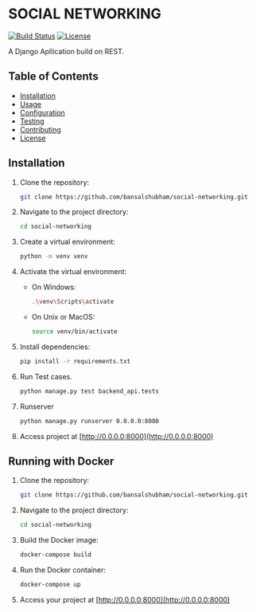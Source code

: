# SOCIAL NETWORKING

[![Build Status](https://travis-ci.org/your-username/your-project.svg?branch=master)](https://travis-ci.org/your-username/your-project)
[![License](https://img.shields.io/badge/license-MIT-blue.svg)](LICENSE)

A Django Apllication build on REST.

## Table of Contents

- [Installation](#installation)
- [Usage](#usage)
- [Configuration](#configuration)
- [Testing](#testing)
- [Contributing](#contributing)
- [License](#license)

## Installation

1. Clone the repository:

   ```bash
   git clone https://github.com/bansalshubham/social-networking.git
   ```

2. Navigate to the project directory:

   ```bash
   cd social-networking
   ```

3. Create a virtual environment:

   ```bash
   python -m venv venv
   ```

4. Activate the virtual environment:

   - On Windows:

     ```bash
     .\venv\Scripts\activate
     ```

   - On Unix or MacOS:

     ```bash
     source venv/bin/activate
     ```

5. Install dependencies:

   ```bash
   pip install -r requirements.txt
   ```

6. Run Test cases.

   ```bash
   python manage.py test backend_api.tests
   ```

7. Runserver

   ```bash
   python manage.py runserver 0.0.0.0:8000
   ```

8. Access project at [http://0.0.0.0:8000](http://0.0.0.0:8000)

## Running with Docker

1. Clone the repository:

   ```bash
   git clone https://github.com/bansalshubham/social-networking.git
   ```

2. Navigate to the project directory:

   ```bash
   cd social-networking
   ```

3. Build the Docker image:

   ```bash
   docker-compose build
   ```

4. Run the Docker container:

   ```bash
   docker-compose up
   ```

5. Access your project at [http://0.0.0.0:8000](http://0.0.0.0:8000)
